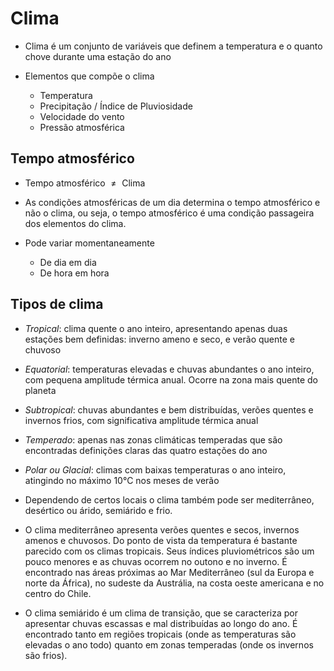 # Clima

- Clima é um conjunto de variáveis que definem a temperatura e o quanto chove durante uma estação do ano

- Elementos que compõe o clima
  - Temperatura
  - Precipitação / Índice de Pluviosidade
  - Velocidade do vento
  - Pressão atmosférica

## Tempo atmosférico

- Tempo atmosférico $\not ={}$ Clima
- As condições atmosféricas de um dia determina o tempo atmosférico e não o clima, ou seja, o tempo atmosférico é uma condição passageira dos elementos do clima.

- Pode variar momentaneamente
  - De dia em dia
  - De hora em hora

## Tipos de clima

- _Tropical_: clima quente o ano inteiro, apresentando apenas duas estações bem definidas: inverno ameno e seco, e verão quente e chuvoso

- _Equatorial_: temperaturas elevadas e chuvas abundantes o ano inteiro, com pequena amplitude térmica anual. Ocorre na zona mais quente do planeta

- _Subtropical_: chuvas abundantes e bem distribuídas, verões quentes e invernos frios, com significativa amplitude térmica anual

- _Temperado_: apenas nas zonas climáticas temperadas que são encontradas definições claras das quatro estações do ano

- _Polar ou Glacial_: climas com baixas temperaturas o ano inteiro, atingindo no máximo 10°C nos meses de verão

- Dependendo de certos locais o clima também pode ser mediterrâneo, desértico ou árido, semiárido e frio.

- O clima mediterrâneo apresenta verões quentes e secos, invernos amenos e chuvosos. Do ponto de vista da temperatura é bastante parecido com os climas tropicais. Seus índices pluviométricos são um pouco menores e as chuvas ocorrem no outono e no inverno. É encontrado nas áreas próximas ao Mar Mediterrâneo (sul da Europa e norte da África), no sudeste da Austrália, na costa oeste americana e no centro do Chile.

- O clima semiárido é um clima de transição, que se caracteriza por apresentar chuvas escassas e mal distribuídas ao longo do ano. É encontrado tanto em regiões tropicais (onde as temperaturas são elevadas o ano todo) quanto em zonas temperadas (onde os invernos são frios).
